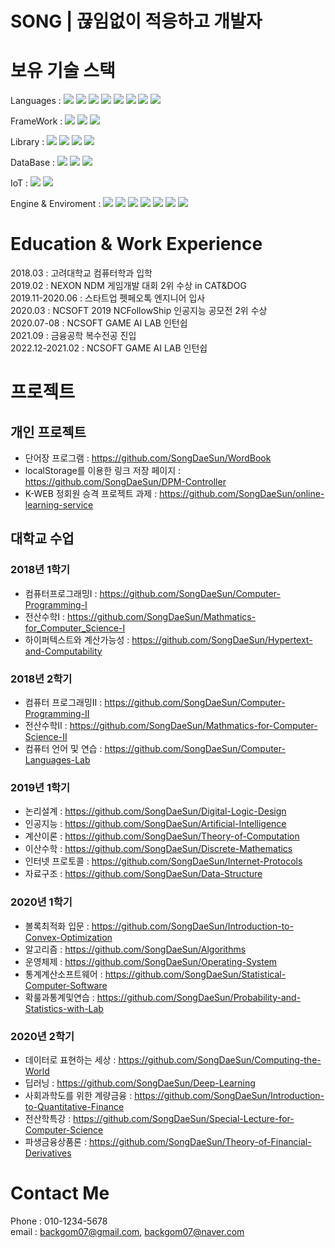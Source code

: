 # SONG | 끊임없이 적응하고  개발자
# 보유 기술 스택
Languages : 
<img src="https://img.shields.io/badge/C-A8B9CC?style=flat-square&logo=C&logoColor=white"/></a>
<img src="https://img.shields.io/badge/C%2B%2B-00599C?style=flat-square&logo=C%2B%2B&logoColor=white"/></a>
<img src="https://img.shields.io/badge/C%23-239120?style=flat-square&logo=C+Sharp&logoColor=white"/></a>
<img src="https://img.shields.io/badge/JAVA-007396?style=flat-square&logo=Java&logoColor=white"/></a>
<img src="https://img.shields.io/badge/Python-3766AB?style=flat-square&logo=Python&logoColor=white"/></a> 
<img src="https://img.shields.io/badge/HTML-E34F26?style=flat-square&logo=Html5&logoColor=white"/></a>
<img src="https://img.shields.io/badge/CSS-1572B6?style=flat-square&logo=CSS3&logoColor=white"/></a>
<img src="https://img.shields.io/badge/JavaScript-F7DF1E?style=flat-square&logo=JavaScript&logoColor=white"/></a>


FrameWork : 
<img src="https://img.shields.io/badge/React-61DAFB?style=flat-square&logo=React&logoColor=white"/></a>
<img src="https://img.shields.io/badge/Vue-4FC08D?style=flat-square&logo=Vue.js&logoColor=white"/></a>
<img src="https://img.shields.io/badge/Xamarin-3498DB?style=flat-square&logo=Xamarin&logoColor=white"/></a>

Library : 
<img src="https://img.shields.io/badge/Vuetify-1867C0?style=flat-square&logo=Vuetify&logoColor=white"/></a>
<img src="https://img.shields.io/badge/Electron-47848F?style=flat-square&logo=Electron&logoColor=white"/></a>
<img src="https://img.shields.io/badge/PyTorch-EE4C2C?style=flat-square&logo=PyTorch&logoColor=white"/></a>
<img src="https://img.shields.io/badge/TensorFlow-FF6F00?style=flat-square&logo=TensorFlow&logoColor=white"/></a>

DataBase : 
<img src="https://img.shields.io/badge/SQLite-003B57?style=flat-square&logo=SQLite&logoColor=white"/></a>
<img src="https://img.shields.io/badge/MySQL-4479A1?style=flat-square&logo=MySQL&logoColor=white"/></a>
<img src="https://img.shields.io/badge/MongoDB-47A248?style=flat-square&logo=MongoDB&logoColor=white"/></a>

IoT : 
<img src="https://img.shields.io/badge/Home Assistant-41BDF5?style=flat-square&logo=Home+Assistant&logoColor=white"/></a>
<img src="https://img.shields.io/badge/Home Assistant-41BDF5?style=flat-square&logo=Home+Assistant+Community+Store&logoColor=white"/></a>


Engine & Enviroment : 
<img src="https://img.shields.io/badge/Unity-000000?style=flat-square&logo=Unity&logoColor=white"/></a>
<img src="https://img.shields.io/badge/AWS RDS-FF9900?style=flat-square&logo=Amazon+AWS&logoColor=white"/></a>
<img src="https://img.shields.io/badge/AWS Lambda-FF9900?style=flat-square&logo=Amazon+AWS&logoColor=white"/></a>
<img src="https://img.shields.io/badge/AWS Amplify-FF9900?style=flat-square&logo=AWS+Amplify&logoColor=white"/></a>
<img src="https://img.shields.io/badge/Amazon DynamoDB-4053D6?style=flat-square&logo=Amazon+DynamoDB&logoColor=white"/></a>
<img src="https://img.shields.io/badge/Node.js-339933?style=flat-square&logo=Node.js&logoColor=white"/></a>
<img src="https://img.shields.io/badge/Nodemon-76D04B?style=flat-square&logo=Nodemon&logoColor=white"/></a>


# Education & Work Experience
2018.03 : 고려대학교 컴퓨터학과 입학  
2019.02 : NEXON NDM 게임개발 대회 2위 수상 in CAT&DOG  
2019.11-2020.06 : 스타트업 펫페오톡 엔지니어 입사  
2020.03 : NCSOFT 2019 NCFollowShip 인공지능 공모전 2위 수상  
2020.07-08 : NCSOFT GAME AI LAB 인턴쉽  
2021.09 : 금융공학 복수전공 진입  
2022.12-2021.02 : NCSOFT GAME AI LAB 인턴쉽  

# 프로젝트
## 개인 프로젝트
- 단어장 프로그램 : https://github.com/SongDaeSun/WordBook
- localStorage를 이용한 링크 저장 페이지 : https://github.com/SongDaeSun/DPM-Controller
- K-WEB 정회원 승격 프로젝트 과제 : https://github.com/SongDaeSun/online-learning-service

## 대학교 수업
### 2018년 1학기
- 컴퓨터프로그래밍I : https://github.com/SongDaeSun/Computer-Programming-I
- 전산수학I : https://github.com/SongDaeSun/Mathmatics-for_Computer_Science-I
- 하이퍼텍스트와 계산가능성 : https://github.com/SongDaeSun/Hypertext-and-Computability

### 2018년 2학기
- 컴퓨터 프로그래밍II : https://github.com/SongDaeSun/Computer-Programming-II
- 전산수학II : https://github.com/SongDaeSun/Mathmatics-for-Computer-Science-II
- 컴퓨터 언어 및 연습 : https://github.com/SongDaeSun/Computer-Languages-Lab

### 2019년 1학기
- 논리설계 : https://github.com/SongDaeSun/Digital-Logic-Design
- 인공지능 : https://github.com/SongDaeSun/Artificial-Intelligence
- 계산이론 : https://github.com/SongDaeSun/Theory-of-Computation
- 이산수학 : https://github.com/SongDaeSun/Discrete-Mathematics
- 인터넷 프로토콜 : https://github.com/SongDaeSun/Internet-Protocols
- 자료구조 : https://github.com/SongDaeSun/Data-Structure

### 2020년 1학기
- 볼록최적화 입문 : https://github.com/SongDaeSun/Introduction-to-Convex-Optimization
- 알고리즘 : https://github.com/SongDaeSun/Algorithms
- 운영체제 : https://github.com/SongDaeSun/Operating-System
- 통계계산소프트웨어 : https://github.com/SongDaeSun/Statistical-Computer-Software
- 확룰과통계및연습 : https://github.com/SongDaeSun/Probability-and-Statistics-with-Lab

### 2020년 2학기
- 데이터로 표현하는 세상 : https://github.com/SongDaeSun/Computing-the-World
- 딥러닝 : https://github.com/SongDaeSun/Deep-Learning
- 사회과학도를 위한 계량금융 : https://github.com/SongDaeSun/Introduction-to-Quantitative-Finance
- 전산학특강 : https://github.com/SongDaeSun/Special-Lecture-for-Computer-Science
- 파생금융상품론 : https://github.com/SongDaeSun/Theory-of-Financial-Derivatives

# Contact Me
Phone : 010-1234-5678  
email : backgom07@gmail.com, backgom07@naver.com  
